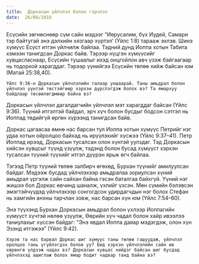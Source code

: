 ```yaml
---
title:  Доркасын үйлчлэл болон гэрчлэл
date:  26/08/2019
---
```


Есүсийн зөгнөснөөр сүм сайн мэдээг “Иерусалим, бүх Иудей, Самари тэр байтугай энэ дэлхийн хязгаар хүртэл’ (Үйлс 1:8) тарааж эхлэв. Шинэ хүмүүс Есүст итгэн үйлчилж байлаа. Тэдний дунд Иоппа хотын Табита хэмээн танигдсан Доркас байв. Тэрээр нүцгэн хүмүүсийг хувцасласнаар, Есүсийн тушаалыг ихэд онцгойлон авч үзэж байгаагаар нь тодорхой харагддаг. Тэрээр үүнийгээ Есүсийн төлөө хийж байсан юм (Матай 25:38,40).

`Үйлс 9:36-н Доркасын үйлчлэлийн талаар уншаарай. Таны амьдрал болон үйлчлэл үүнтэй төстэйгөөр хэрхэн дүрслэгдэж болох вэ? Та ямархуу байдлаар төсөөлөгдмөөр байна вэ?`

Доркасын үйлчлэл дагалдагчийн үйлчлэл мэт харагддаг байсан (Үйлс 9:36). Түүний итгэлтэй байдал, эрч хүч болон бусдыг бодсон сэтгэл нь Иоппад төдийгүй өргөн хүрээнд танигдсан байв.

Доркас цагаасаа өмнө нас барсан тул Иоппа хотын хүмүүс Петрийг нэг удаа хотын ойролцоо байхад нь ирүүлэхийг хүсжээ (Үйлс 9:37–41). Петр Иоппад ирээд, Доркасын тусалсан олон хүнтэй уулздаг. Тэд Доркасын хийсэн хувцсыг түүнд үзүүлж, тэдэнд болон бусад хүмүүст хэрхэн тусалсан түүний түүхийг итгэл дүүрэн ярьж өгч байлаа.

Тэгээд Петр түүний төлөө залбирч өгөхөд, Бурхан түүнийг амилуулсан байдаг. Мэдээж бусдад үйлчлэхээр амьдралаа зориулсан хүний амьдрал үргэлж сайн сайхан байна гэсэн баталгаа байхгүй. Үүний нэг жишээ бол Доркас өвчинд шаналж, үхлийг үзсэн. Мөн сүмийн бэлэвсэн эмэгтэйчүүдэд үйлчлэхээр сонгогдсон удирдагчдын нэг болох Стефан нь хамгийн анхны тарчлан зовж, нас барсан хүн юм (Үйлс 7:54–60).

Энэ түүхэнд Бурхан Доркасын амьдрал болон үхлээр Иоппагийн хүмүүст хүчтэй нөлөө үзүүлж, Өөрийн хүч чадал болон хайр ивээлээ таниулахыг хүссэн байдаг: “Энэ явдал Иоппа даяар мэдэгдэж, олон хүн Эзэнд итгэжээ” (Үйлс 9:42).

`Хэрэв та нас барвал Доркас шиг хүмүүс таны төлөө гашуудаж, үйлчлэл оролцоо тань үгүйлэгдэх болов уу? Бид хэрхэн үйлчлэлийн сайн өв хөрөнгө үлдээж чадах вэ? Доркасын хувцас хийдэг байсан шиг бусдад үйлчлэхэд ашиглаж болох ямар бодит чадвар танд байна вэ?`